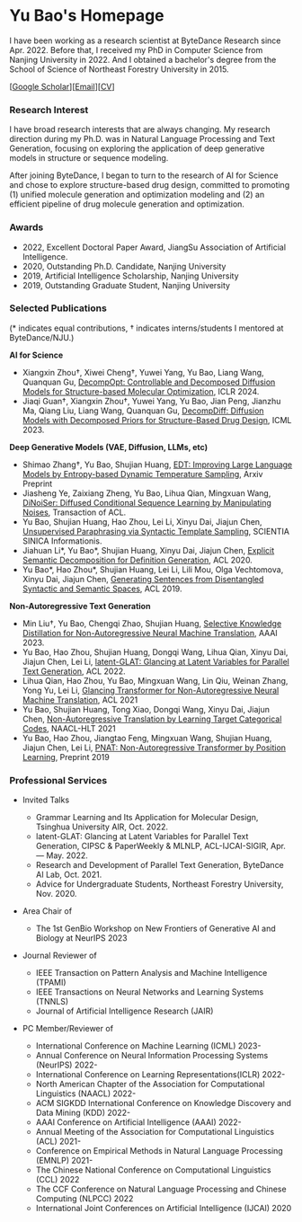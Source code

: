 # Yu Bao's Homepage

I have been working as a research scientist at ByteDance Research since Apr. 2022.
Before that, I received my PhD in Computer Science from Nanjing University in 2022. And I obtained a bachelor's degree from the School of Science of Northeast Forestry University in 2015.

[[Google Scholar](https://scholar.google.com/citations?authuser=1&user=TqMb6nMAAAAJ)][[Email](nlp.baoy@gmail.com)][[CV](./baoy_CV.pdf)]

### Research Interest

I have broad research interests that are always changing. My research direction during my Ph.D. was in Natural Language Processing and Text Generation, focusing on exploring the application of deep generative models in structure or sequence modeling.

After joining ByteDance, I began to turn to the research of AI for Science and chose to explore structure-based drug design, committed to promoting (1) unified molecule generation and optimization modeling and (2) an efficient pipeline of drug molecule generation and optimization.

### Awards

- 2022, Excellent Doctoral Paper Award, JiangSu Association of Artificial Intelligence.
- 2020, Outstanding Ph.D. Candidate, Nanjing University
- 2019, Artificial Intelligence Scholarship, Nanjing University
- 2019, Outstanding Graduate Student, Nanjing University

### Selected Publications

(* indicates equal contributions, † indicates interns/students I mentored at ByteDance/NJU.)

**AI for Science**

- Xiangxin Zhou†, Xiwei Cheng†, Yuwei Yang, Yu Bao, Liang Wang, Quanquan Gu, [DecompOpt: Controllable and Decomposed Diffusion Models for Structure-based Molecular Optimization](https://arxiv.org/abs/2403.13829), ICLR 2024.
- Jiaqi Guan†, Xiangxin Zhou†, Yuwei Yang, Yu Bao, Jian Peng, Jianzhu Ma, Qiang Liu, Liang Wang, Quanquan Gu, [DecompDiff: Diffusion Models with Decomposed Priors for Structure-Based Drug Design](https://arxiv.org/abs/2403.07902), ICML 2023.

**Deep Generative Models (VAE, Diffusion, LLMs, etc)**

- Shimao Zhang†, Yu Bao, Shujian Huang, [EDT: Improving Large Language Models by Entropy-based Dynamic Temperature Sampling](https://arxiv.org/pdf/2403.14541.pdf), Arxiv Preprint
- Jiasheng Ye, Zaixiang Zheng, Yu Bao, Lihua Qian, Mingxuan Wang, [DiNoiSer: Diffused Conditional Sequence Learning by Manipulating Noises](https://arxiv.org/abs/2302.10025), Transaction of ACL.
- Yu Bao, Shujian Huang, Hao Zhou, Lei Li, Xinyu Dai, Jiajun Chen, [Unsupervised Paraphrasing via Syntactic Template Sampling](https://www.sciengine.com/SSI/doi/10.1360/SSI-2021-0065;JSESSIONID=81ea9517-be4e-4348-81b7-739c29cb09ac), SCIENTIA SINICA Informationis.
- Jiahuan Li*, Yu Bao*, Shujian Huang, Xinyu Dai, Jiajun Chen, [Explicit Semantic Decomposition for Definition Generation](https://virtual.acl2020.org/paper_main.65.html), ACL 2020.
- Yu Bao*, Hao Zhou*, Shujian Huang, Lei Li, Lili Mou, Olga Vechtomova, Xinyu Dai, Jiajun Chen, [Generating Sentences from Disentangled Syntactic and Semantic Spaces](https://aclanthology.org/P19-1602.pdf), ACL 2019.

**Non-Autoregressive Text Generation**

- Min Liu†, Yu Bao, Chengqi Zhao, Shujian Huang, [Selective Knowledge Distillation for Non-Autoregressive Neural Machine Translation](https://arxiv.org/abs/2303.17910), AAAI 2023.
- Yu Bao, Hao Zhou, Shujian Huang, Dongqi Wang, Lihua Qian, Xinyu Dai, Jiajun Chen, Lei Li, [latent-GLAT: Glancing at Latent Variables for Parallel Text Generation](https://baoy-nlp.github.io/files/Latent_GLAT.pdf), ACL 2022.
- Lihua Qian, Hao Zhou, Yu Bao, Mingxuan Wang, Lin Qiu, Weinan Zhang, Yong Yu, Lei Li, [Glancing Transformer for Non-Autoregressive Neural Machine Translation](https://aclanthology.org/2021.acl-long.155.pdf), ACL 2021
- Yu Bao, Shujian Huang, Tong Xiao, Dongqi Wang, Xinyu Dai, Jiajun Chen, [Non-Autoregressive Translation by Learning Target Categorical Codes](https://aclanthology.org/2021.naacl-main.458.pdf), NAACL-HLT 2021
- Yu Bao, Hao Zhou, Jiangtao Feng, Mingxuan Wang, Shujian Huang, Jiajun Chen, Lei Li, [PNAT: Non-Autoregressive Transformer by Position Learning](https://arxiv.org/abs/1911.10677), Preprint 2019

### Professional Services

- Invited Talks
  - Grammar Learning and Its Application for Molecular Design, Tsinghua University AIR, Oct. 2022.
  - latent-GLAT: Glancing at Latent Variables for Parallel Text Generation, CIPSC & PaperWeekly & MLNLP, ACL-IJCAI-SIGIR, Apr. — May. 2022.
  - Research and Development of Parallel Text Generation, ByteDance AI Lab, Oct. 2021.
  - Advice for Undergraduate Students, Northeast Forestry University, Nov. 2020.

- Area Chair of
  - The 1st GenBio Workshop on New Frontiers of Generative AI and Biology at NeurIPS 2023
- Journal Reviewer of
  - IEEE Transaction on Pattern Analysis and Machine Intelligence (TPAMI)
  - IEEE Transactions on Neural Networks and Learning Systems (TNNLS)
  - Journal of Artificial Intelligence Research (JAIR)
- PC Member/Reviewer of
  - International Conference on Machine Learning (ICML) 2023-
  - Annual Conference on Neural Information Processing Systems (NeurIPS) 2022-
  - International Conference on Learning Representations(ICLR) 2022-
  - North American Chapter of the Association for Computational Linguistics (NAACL) 2022-
  - ACM SIGKDD International Conference on Knowledge Discovery and Data Mining (KDD) 2022-
  - AAAI Conference on Artificial Intelligence (AAAI) 2022-
  - Annual Meeting of the Association for Computational Linguistics (ACL) 2021-
  - Conference on Empirical Methods in Natural Language Processing (EMNLP) 2021-
  - The Chinese National Conference on Computational Linguistics (CCL) 2022
  - The CCF Conference on Natural Language Processing and Chinese Computing (NLPCC) 2022
  - International Joint Conferences on Artificial Intelligence (IJCAI) 2020

<!--
**baoy-nlp/baoy-nlp** is a ✨ _special_ ✨ repository because its `README.md` (this file) appears on your GitHub profile.
Here are some ideas to get you started:

- 🔭 I’m currently working on ...
- 🌱 I’m currently learning ...
- 👯 I’m looking to collaborate on ...
- 🤔 I’m looking for help with ...
- 💬 Ask me about ...
- 📫 How to reach me: ...
- 😄 Pronouns: ...
- ⚡ Fun fact: ...
-->